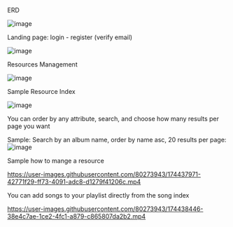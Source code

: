 ERD

![image](https://user-images.githubusercontent.com/80273943/174436082-892c334a-dca5-44bc-88f7-f20551371867.png)





Landing page: login - register (verify email)

![image](https://user-images.githubusercontent.com/80273943/174435486-50abe0c3-aa0e-4d01-8f48-7f2307a89633.png)

Resources Management

![image](https://user-images.githubusercontent.com/80273943/174436203-0d525191-adbe-44ca-a393-1cafc977f0f2.png)

Sample Resource Index

![image](https://user-images.githubusercontent.com/80273943/174436403-86f49f9e-50ec-48bc-9b85-c42e3dd97171.png)

You can order by any attribute, search, and choose how many results per page you want

Sample: Search by an album name, order by name asc, 20 results per page:
![image](https://user-images.githubusercontent.com/80273943/174436667-409ddde9-3c4b-4d3e-b88c-8a1521efffbf.png)


Sample how to mange a resource

https://user-images.githubusercontent.com/80273943/174437971-42771f29-ff73-4091-adc8-d1279f41206c.mp4

You can add songs to your playlist directly from the song index

https://user-images.githubusercontent.com/80273943/174438446-38e4c7ae-1ce2-4fc1-a879-c865807da2b2.mp4




